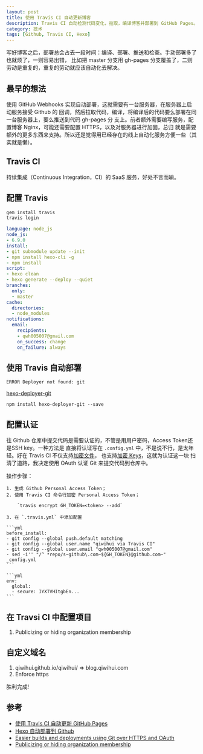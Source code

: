 ```yaml
---
layout: post
title: 使用 Travis CI 自动更新博客
description: Travis CI 自动检测代码变化，拉取，编译博客并部署到 GitHub Pages。
category: 技术
tags: [Github, Travis CI, Hexo]
---
```


写好博客之后，部署总会占去一段时间：编译、部署、推送和检查。手动部署多了也就烦了，一则容易出错，
比如把 master 分支用 gh-pages 分支覆盖了，二则劳动是重复的，重复的劳动就应该自动化去解决。

## 最早的想法

使用 GitHub Webhooks 实现自动部署，这就需要有一台服务器，在服务器上启动服务接受 Github 的
回调，然后拉取代码，编译，将编译后的代码要么部署在同一台服务器上，要么推送到代码 gh-pages 分
支上。前者额外需要编写服务，配置博客 Nginx，可能还需要配置 HTTPS，以及对服务器进行加固，总归
就是需要额外的更多东西来支持。所以还是觉得用已经存在的线上自动化服务方便一些（其实就是懒）。

## Travis CI

持续集成（Continuous Integration，CI）的 SaaS 服务，好处不言而喻。

## 配置 Travis

```bash
gem install travis
travis login
```

```yml
language: node_js
node_js:
- 6.9.0
install:
- git submodule update --init
- npm install hexo-cli -g
- npm install
script:
- hexo clean
- hexo generate --deploy --quiet
branches:
  only:
  - master
cache:
  directories:
  - node_modules
notifications:
  email:
    recipients:
    - qwh005007@gmail.com
    on_success: change
    on_failure: always
```

## 使用 Travis 自动部署

`ERROR Deployer not found: git`

[hexo-deployer-git](https://github.com/hexojs/hexo-deployer-git)

`npm install hexo-deployer-git --save`

## 配置认证

往 Github 仓库中提交代码是需要认证的，不管是用用户密码，Access Token还是SSH key。一种方法是
直接将认证写在 `.config.yml` 中，不是说不行，是太年轻。好在 Travis CI 不仅支持[加密文件](https://docs.travis-ci.com/user/encrypting-files/)，
也支持[加密 Keys](https://docs.travis-ci.com/user/encryption-keys/)，这就为认证这一块
扫清了道路，我决定使用 OAuth 认证 Git 来提交代码到仓库中。

操作步骤：

    1. 生成 Github Personal Access Token；
    2. 使用 Travis CI 命令行加密 Personal Access Token；

        `travis encrypt GH_TOKEN=<token> --add`

    3. 在 `.travis.yml` 中添加配置

    ```yml
    before_install:
    - git config --global push.default matching
    - git config --global user.name "qiwihui via Travis CI"
    - git config --global user.email "qwh005007@gmail.com"
    - sed -i'' "/^ *repo/s~github\.com~${GH_TOKEN}@github.com~" _config.yml
    ```

    ```yml
    env:
      global:
      - secure: IYXTVHItgbEn...
    ```

## 在 Travsi CI 中配置项目

1. Publicizing or hiding organization membership

## 自定义域名

1. qiwihui.github.io/qiwihui/ => blog.qiwihui.com
2. Enforce https

胜利完成!

## 参考

- [使用 Travis CI 自动更新 GitHub Pages](https://notes.iissnan.com/2016/publishing-github-pages-with-travis-ci/)
- [Hexo 自动部署到 Github](http://lotabout.me/2016/Hexo-Auto-Deploy-to-Github/)
- [Easier builds and deployments using Git over HTTPS and OAuth](https://blog.github.com/2012-09-21-easier-builds-and-deployments-using-git-over-https-and-oauth/)
- [Publicizing or hiding organization membership](https://help.github.com/articles/publicizing-or-hiding-organization-membership/)